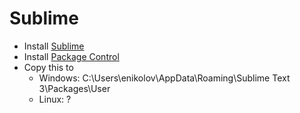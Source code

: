 # Sublime

* Install [Sublime](https://www.sublimetext.com/)
* Install [Package Control](https://packagecontrol.io/installation)
* Copy this to
  * Windows: C:\Users\enikolov\AppData\Roaming\Sublime Text 3\Packages\User
  * Linux: ?
